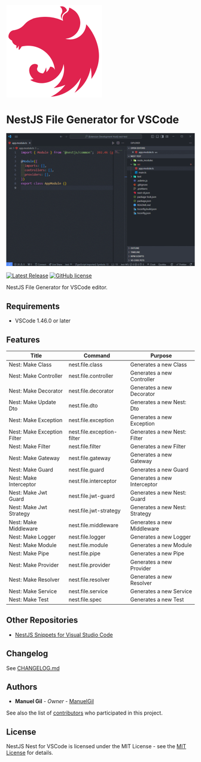 ![icon](https://raw.githubusercontent.com/ManuelGil/vscode-nestjs-generator/main/icon.png)

# NestJS File Generator for VSCode

![demo](https://raw.githubusercontent.com/ManuelGil/vscode-nestjs-generator/main/docs/images/demo.gif)

[![Latest Release](https://img.shields.io/visual-studio-marketplace/v/imgildev.vscode-nestjs-generator?style=flat&label=VS%20Marketplace&logo=visual-studio-code)](https://marketplace.visualstudio.com/items?itemName=imgildev.vscode-nestjs-generator)
[![GitHub license](https://img.shields.io/github/license/ManuelGil/vscode-nestjs-generator)]()

NestJS File Generator for VSCode editor.

## Requirements

- VSCode 1.46.0 or later

## Features

| Title | Command | Purpose |
| --- | --- | --- |
| Nest: Make Class | nest.file.class |  Generates a new Class |
| Nest: Make Controller | nest.file.controller |  Generates a new Controller |
| Nest: Make Decorator | nest.file.decorator |  Generates a new Decorator |
| Nest: Make Update Dto | nest.file.dto |  Generates a new Nest: Dto |
| Nest: Make Exception | nest.file.exception |  Generates a new Exception |
| Nest: Make Exception Filter | nest.file.exception-filter |  Generates a new Nest: Filter |
| Nest: Make Filter | nest.file.filter |  Generates a new Filter |
| Nest: Make Gateway | nest.file.gateway |  Generates a new Gateway |
| Nest: Make Guard | nest.file.guard |  Generates a new Guard |
| Nest: Make Interceptor | nest.file.interceptor |  Generates a new Interceptor |
| Nest: Make Jwt Guard | nest.file.jwt-guard |  Generates a new Nest: Guard |
| Nest: Make Jwt Strategy | nest.file.jwt-strategy |  Generates a new Nest: Strategy |
| Nest: Make Middleware | nest.file.middleware |  Generates a new Middleware |
| Nest: Make Logger | nest.file.logger |  Generates a new Logger |
| Nest: Make Module | nest.file.module |  Generates a new Module |
| Nest: Make Pipe | nest.file.pipe |  Generates a new Pipe |
| Nest: Make Provider | nest.file.provider |  Generates a new Provider |
| Nest: Make Resolver | nest.file.resolver |  Generates a new Resolver |
| Nest: Make Service | nest.file.service |  Generates a new Service |
| Nest: Make Test | nest.file.spec |  Generates a new Test |

## Other Repositories

- [NestJS Snippets for Visual Studio Code](https://marketplace.visualstudio.com/items?itemName=imgildev.vscode-nestjs-snippets-extension)

## Changelog

See [CHANGELOG.md](./CHANGELOG.md)

## Authors

- **Manuel Gil** - _Owner_ - [ManuelGil](https://github.com/ManuelGil)

See also the list of [contributors](https://github.com/ManuelGil/vscode-nestjs-generator/contributors) who participated in this project.

## License

NestJS Nest for VSCode is licensed under the MIT License - see the [MIT License](https://opensource.org/licenses/MIT) for details.
